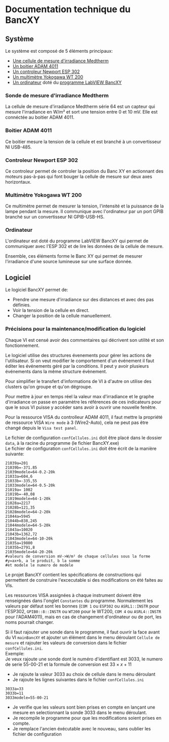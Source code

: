 # Documentation technique du BancXY  
  
## Système  
Le système est composé de 5 éléments principaux:  

- [Une cellule de mesure d'irradiance Medtherm](#sonde-de-mesure-dirradiance-medtherm)
- [Un boitier ADAM 4011](#boitier-adam-4011) 
- [Un controleur Newport ESP 302](#controleur-newport-esp-302)
- [Un multimètre Yokogawa WT 200](#multimetre-yokogawa-wt-200)
- [Un ordinateur](#ordinateur) doté du [programme LabVIEW BancXY](#logiciel)
  
### Sonde de mesure d'irradiance Medtherm  
La cellule de mesure d'irradiance Medtherm série 64 est un capteur qui mesure l'irradiance en W/m² et sort une tension entre 0 et 10 mV. Elle est connéctée au boitier ADAM 4011.  
  
### Boitier ADAM 4011  
Ce boitier mesure la tension de la cellule et est branché à un convertisseur NI USB-485.  
  
### Controleur Newport ESP 302  
Ce controleur permet de controler la position du Banc XY en actionnant des moteurs pas-à-pas qui font bouger la cellule de mesure sur deux axes horizontaux.  
  
### Multimètre Yokogawa WT 200  
Ce multimètre permet de mesurer la tension, l'intensité et la puissance de la lampe pendant la mesure. Il communique avec l'ordinateur par un port GPIB branché sur un convertisseur NI GPIB-USB-HS.  

### Ordinateur  
L'ordinateur est doté du programme LabVIEW BancXY qui permet de communiquer avec l'ESP 302 et de lire les données de la cellule de mesure.  
  
Ensemble, ces éléments forme le Banc XY qui permet de mesurer l'irradiance d'une source lumineuse sur une surface donnée.  
  
## Logiciel  
Le logiciel BancXY permet de:  

- Prendre une mesure d'irradiance sur des distances et avec des pas définies.
- Voir la tension de la cellule en direct. 
- Changer la position de la cellule manuellement. 
  
### Précisions pour la maintenance/modification du logiciel  
Chaque VI est censé avoir des commentaires qui décrivent son utilité et son fonctionnement.  

Le logiciel utilise des structures  évenements pour gérer les actions de l'utilisateur. Si on veut modifier le comportement d'un événement il faut éditer les événements géré par la conditions. Il peut y avoir plusieurs événements dans la même structure évènement.  

Pour simplifier le transfert d'informations de VI à d'autre on utilise des clusters qu'on groupe et qu'on dégroupe.  

Pour mettre à jour en temps réel la valeur max d'irradiance et le graphe d'irradiance on passe en paramètre les références de ces indicateurs pour que le sous VI puisse y accéder sans avoir à ouvrir une nouvelle fenêtre.  

Pour la ressource VISA du controlleur ADAM 4011, il faut mettre la propriété de ressource VISA `Wire mode` à  3 (Wire2-Auto), cela ne peut pas être changé depuis le `Visa test panel`.  

Le fichier de configuration `confCellules.ini` doit être placé dans le dossier `data`, à la racine du programme (le fichier BancXY.exe)  
Le fichier de configuration `confCellules.ini` doit être écrit de la manière suivante:  
```
21039a=201
21039b=-371.85 
21039modele=64-0.2-20k
21033a=604,6
21033b=-335,55
21033modele=64-0.5-20k
21019a= 1002 
21019b=-40,08
21019modele=64-1-20k
21028a=2217
21028b=121,35
21028modele=64-2-20k
21044a=5945
21044b=838,245
21044modele=64-5-20k
21043a=10020
21043b=1362,72
21043modele=64-10-20k
21035a=19800
21035b=2791,8
21035modele=64-20-20k
#valeurs de conversion mV->W/m² de chaque cellules sous la forme
#y=ax+b, a le produit, b la somme
#et modele le numero de modele
```  
Le projet BancXY contient les spécifications de constructions qui permettent de construire l'excecutable si des modifications on été faites au VIs.

Les ressources VISA assignées à chaque instrument doivent être renseignées dans l'onglet `Constantes` du programme. Normalement les valeurs par défaut sont les bonnes (`COM 1` ou `ESP302` ou `ASRL1::INSTR` pour l'ESP302, `GPIB0::8::INSTR` ou `WT200` pour le WT200, `COM 4` ou `ASRL4::INSTR` pour l'ADAM4011), mais en cas de changement d'ordinateur ou de port, les noms pourrait changer.

Si il faut rajouter une sonde dans le programme, il faut ouvrir la face avant du VI `mainBancXY` et ajouter un élément dans le menu déroulant `Cellule de mesure` et rajouter les valeurs de conversion dans le fichier `confCellules.ini`.   
Exemple:  
Je veux rajoute une sonde dont le numéro d'identifiant est 3033, le numero de serie 55-00-21 et la formule de conversion est  $33 \times x + 11$  

- Je rajoute la valeur 3033 au choix de cellule dans le menu déroulant 
- Je rajoute les lignes suivantes dans le fichier `confCellules.ini` 
```
3033a=33
3033b=11
3033modele=55-00-21
```
- Je verifie que les valeurs sont bien prises en compte en lançant une mesure en selectionnant la sonde 3033 dans le menu déroulant.
- Je recompile le programme pour que les modifications soient prises en compte. 
- Je remplace l'ancien éxécutable avec le nouveau, sans oublier les fichier de configuration



